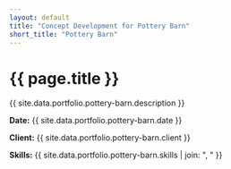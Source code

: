 ```yaml
---
layout: default
title: "Concept Development for Pottery Barn"
short_title: "Pottery Barn"
---
```


# {{ page.title }}

{{ site.data.portfolio.pottery-barn.description }}

**Date:** {{ site.data.portfolio.pottery-barn.date }}

**Client:** {{ site.data.portfolio.pottery-barn.client }}

**Skills:** {{ site.data.portfolio.pottery-barn.skills | join: ", " }}

